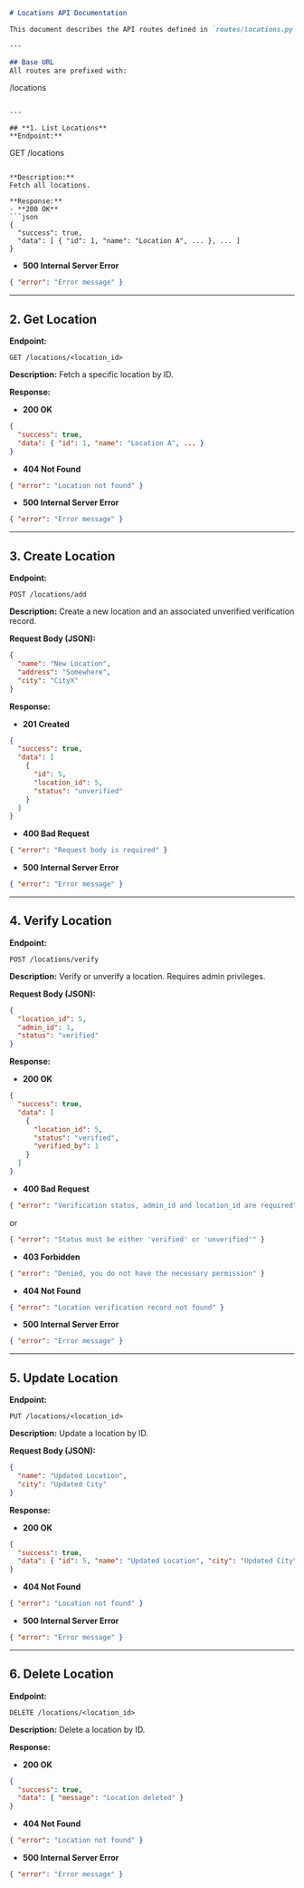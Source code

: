 ```markdown
# Locations API Documentation

This document describes the API routes defined in `routes/locations.py`.

---

## Base URL
All routes are prefixed with:
```

/locations

```

---

## **1. List Locations**
**Endpoint:**
```

GET /locations

````

**Description:**  
Fetch all locations.

**Response:**
- **200 OK**
```json
{
  "success": true,
  "data": [ { "id": 1, "name": "Location A", ... }, ... ]
}
````

* **500 Internal Server Error**

```json
{ "error": "Error message" }
```

---

## **2. Get Location**

**Endpoint:**

```
GET /locations/<location_id>
```

**Description:**
Fetch a specific location by ID.

**Response:**

* **200 OK**

```json
{
  "success": true,
  "data": { "id": 1, "name": "Location A", ... }
}
```

* **404 Not Found**

```json
{ "error": "Location not found" }
```

* **500 Internal Server Error**

```json
{ "error": "Error message" }
```

---

## **3. Create Location**

**Endpoint:**

```
POST /locations/add
```

**Description:**
Create a new location and an associated unverified verification record.

**Request Body (JSON):**

```json
{
  "name": "New Location",
  "address": "Somewhere",
  "city": "CityX"
}
```

**Response:**

* **201 Created**

```json
{
  "success": true,
  "data": [
    {
      "id": 5,
      "location_id": 5,
      "status": "unverified"
    }
  ]
}
```

* **400 Bad Request**

```json
{ "error": "Request body is required" }
```

* **500 Internal Server Error**

```json
{ "error": "Error message" }
```

---

## **4. Verify Location**

**Endpoint:**

```
POST /locations/verify
```

**Description:**
Verify or unverify a location. Requires admin privileges.

**Request Body (JSON):**

```json
{
  "location_id": 5,
  "admin_id": 1,
  "status": "verified"
}
```

**Response:**

* **200 OK**

```json
{
  "success": true,
  "data": [
    {
      "location_id": 5,
      "status": "verified",
      "verified_by": 1
    }
  ]
}
```

* **400 Bad Request**

```json
{ "error": "Verification status, admin_id and location_id are required" }
```

or

```json
{ "error": "Status must be either 'verified' or 'unverified'" }
```

* **403 Forbidden**

```json
{ "error": "Denied, you do not have the necessary permission" }
```

* **404 Not Found**

```json
{ "error": "Location verification record not found" }
```

* **500 Internal Server Error**

```json
{ "error": "Error message" }
```

---

## **5. Update Location**

**Endpoint:**

```
PUT /locations/<location_id>
```

**Description:**
Update a location by ID.

**Request Body (JSON):**

```json
{
  "name": "Updated Location",
  "city": "Updated City"
}
```

**Response:**

* **200 OK**

```json
{
  "success": true,
  "data": { "id": 5, "name": "Updated Location", "city": "Updated City" }
}
```

* **404 Not Found**

```json
{ "error": "Location not found" }
```

* **500 Internal Server Error**

```json
{ "error": "Error message" }
```

---

## **6. Delete Location**

**Endpoint:**

```
DELETE /locations/<location_id>
```

**Description:**
Delete a location by ID.

**Response:**

* **200 OK**

```json
{
  "success": true,
  "data": { "message": "Location deleted" }
}
```

* **404 Not Found**

```json
{ "error": "Location not found" }
```

* **500 Internal Server Error**

```json
{ "error": "Error message" }
```

```
```
